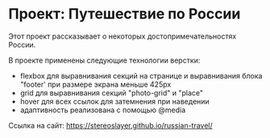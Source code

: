 # Проект: Путешествие по России

Этот проект рассказывает о некоторых достопримечательностях России.

В проекте применены следующие технологии верстки:

- flexbox для выравнивания секций на странице и выравнивания блока "footer' при размере экрана меньше 425px
- grid для выравнивания секций "photo-grid" и "place"
- hover для всех ссылок для затемнения при наведении
- адаптивность реализована с помощью @media

Ссылка на сайт: https://stereoslayer.github.io/russian-travel/
